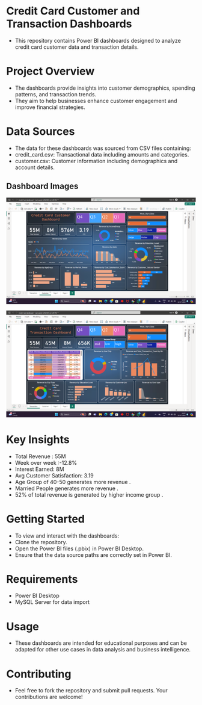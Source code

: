 # Credit Card Customer and Transaction Dashboards

*  This repository contains Power BI dashboards designed to analyze credit card customer data and transaction details.
  
# Project Overview
* The dashboards provide insights into customer demographics, spending patterns, and transaction trends.
* They aim to help businesses enhance customer engagement and improve financial strategies.

# Data Sources
* The data for these dashboards was sourced from CSV files containing:
* credit_card.csv: Transactional data including amounts and categories.
* customer.csv: Customer information including demographics and account details.

## Dashboard Images
![Customer Demographics Dashboard](https://github.com/Ankit2002gaidhar/Credit-Card-Dashboard-/blob/main/Credit%20Card%20customer%20Dashboard.png)

![Transaction Trends Dashboard](https://github.com/Ankit2002gaidhar/Credit-Card-Dashboard-/blob/main/Credit%20Card%20Transaction%20Dashboard.png)


# Key Insights 
* Total Revenue : 55M
*  Week over week :-12.8%
* Interest Earned: 8M
* Avg Customer Satisfaction: 3.19
* Age Group of 40-50 generates more revenue .
* Married People generates more revenue .
* 52% of total revenue is generated by higher income group .

# Getting Started 

* To view and interact with the dashboards:
* Clone the repository.
* Open the Power BI files (.pbix) in Power BI Desktop.
* Ensure that the data source paths are correctly set in Power BI.

# Requirements 
* Power BI Desktop
* MySQL Server for data import

# Usage 
* These dashboards are intended for educational purposes and can be adapted for other use cases in data analysis and business intelligence.

# Contributing 
* Feel free to fork the repository and submit pull requests. Your contributions are welcome!

